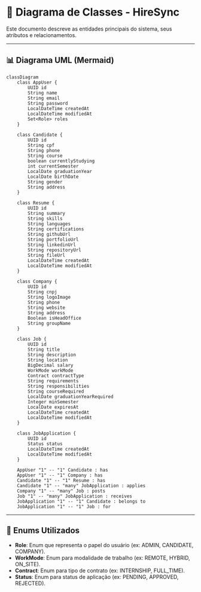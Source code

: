 # 📘 Diagrama de Classes - HireSync

Este documento descreve as entidades principais do sistema, seus atributos e relacionamentos.

---

## 📊 Diagrama UML (Mermaid)

```mermaid
classDiagram
    class AppUser {
        UUID id
        String name
        String email
        String password
        LocalDateTime createdAt
        LocalDateTime modifiedAt
        Set<Role> roles
    }

    class Candidate {
        UUID id
        String cpf
        String phone
        String course
        boolean currentlyStudying
        int currentSemester
        LocalDate graduationYear
        LocalDate birthDate
        String gender
        String address
    }

    class Resume {
        UUID id
        String summary
        String skills
        String languages
        String certifications
        String githubUrl
        String portfolioUrl
        String linkedinUrl
        String repositoryUrl
        String fileUrl
        LocalDateTime createdAt
        LocalDateTime modifiedAt
    }

    class Company {
        UUID id
        String cnpj
        String logoImage
        String phone
        String website
        String address
        Boolean isHeadOffice
        String groupName
    }

    class Job {
        UUID id
        String title
        String description
        String location
        BigDecimal salary
        WorkMode workMode
        Contract contractType
        String requirements
        String responsibilities
        String courseRequired
        LocalDate graduationYearRequired
        Integer minSemester
        LocalDate expiresAt
        LocalDateTime createdAt
        LocalDateTime modifiedAt
    }

    class JobApplication {
        UUID id
        Status status
        LocalDateTime createdAt
        LocalDateTime modifiedAt
    }

    AppUser "1" -- "1" Candidate : has
    AppUser "1" -- "1" Company : has
    Candidate "1" -- "1" Resume : has
    Candidate "1" -- "many" JobApplication : applies
    Company "1" -- "many" Job : posts
    Job "1" -- "many" JobApplication : receives
    JobApplication "1" -- "1" Candidate : belongs to
    JobApplication "1" -- "1" Job : for
```

---

## 🧩 Enums Utilizados

- **Role**: Enum que representa o papel do usuário (ex: ADMIN, CANDIDATE, COMPANY).
- **WorkMode**: Enum para modalidade de trabalho (ex: REMOTE, HYBRID, ON_SITE).
- **Contract**: Enum para tipo de contrato (ex: INTERNSHIP, FULL_TIME).
- **Status**: Enum para status de aplicação (ex: PENDING, APPROVED, REJECTED).
